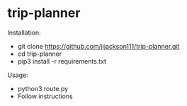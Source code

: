 # trip-planner

Installation:
- git clone https://github.com/jijackson111/trip-planner.git
- cd trip-planner
- pip3 install -r requirements.txt

Usage:
- python3 route.py
- Follow instructions 
